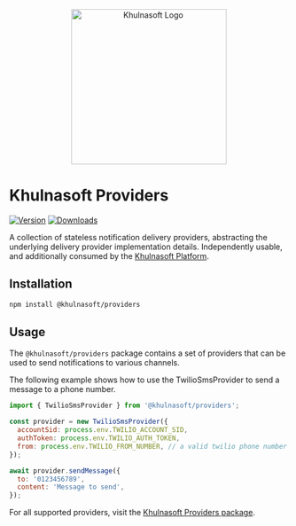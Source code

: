 <div align="center">
  <a href="https://khulnasoft.co?utm_source=github" target="_blank">
  <picture>
    <source media="(prefers-color-scheme: dark)" srcset="https://user-images.githubusercontent.com/2233092/213641039-220ac15f-f367-4d13-9eaf-56e79433b8c1.png">
    <img alt="Khulnasoft Logo" src="https://user-images.githubusercontent.com/2233092/213641043-3bbb3f21-3c53-4e67-afe5-755aeb222159.png" width="280"/>
  </picture>
  </a>
</div>

# Khulnasoft Providers

[![Version](https://img.shields.io/npm/v/@khulnasoft/providers.svg)](https://www.npmjs.org/package/@khulnasoft/providers)
[![Downloads](https://img.shields.io/npm/dm/@khulnasoft/providers.svg)](https://www.npmjs.com/package/@khulnasoft/providers)

A collection of stateless notification delivery providers, abstracting the underlying delivery provider implementation details. Independently usable, and additionally consumed by the [Khulnasoft Platform](https://khulnasoft.com/).

## Installation

```bash
npm install @khulnasoft/providers
```

## Usage

The `@khulnasoft/providers` package contains a set of providers that can be used to send notifications to various channels.

The following example shows how to use the TwilioSmsProvider to send a message to a phone number.

```javascript
import { TwilioSmsProvider } from '@khulnasoft/providers';

const provider = new TwilioSmsProvider({
  accountSid: process.env.TWILIO_ACCOUNT_SID,
  authToken: process.env.TWILIO_AUTH_TOKEN,
  from: process.env.TWILIO_FROM_NUMBER, // a valid twilio phone number
});

await provider.sendMessage({
  to: '0123456789',
  content: 'Message to send',
});
```

For all supported providers, visit the [Khulnasoft Providers package](https://github.com/khulnasoft/khulnasoft/tree/next/packages/providers/src/lib).
